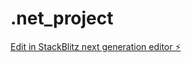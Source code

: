 # .net_project

[Edit in StackBlitz next generation editor ⚡️](https://stackblitz.com/~/github.com/ahmed-rebai/.net_project)